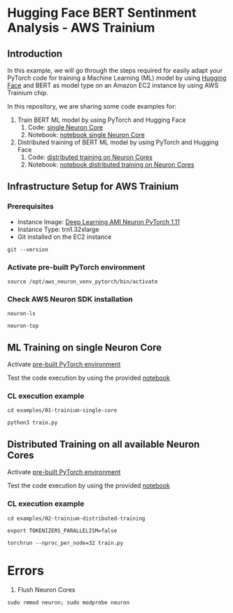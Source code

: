 # Hugging Face BERT Sentinment Analysis - AWS Trainium

## Introduction

In this example, we will go through the steps required for easily adapt your PyTorch code for training a Machine Learning
(ML) model by using [Hugging Face](https://huggingface.co/blog/the-partnership-amazon-sagemaker-and-hugging-face) and BERT as 
model type on an Amazon EC2 instance by using AWS Trainium chip.

In this repository, we are sharing some code examples for:
1. Train BERT ML model by using PyTorch and Hugging Face
   1. Code: [single Neuron Core](code/01-trainium-single-core/train.py)
   2. Notebook: [notebook single Neuron Core](./01-hf-single-neuron.ipynb)
2. Distributed training of BERT ML model by using PyTorch and Hugging Face
   1. Code: [distributed training on Neuron Cores](code/02-trainium-distributed-training/train.py)
   2. Notebook: [notebook distributed training on Neuron Cores](./02-hf-distributed-training.ipynb)

## Infrastructure Setup for AWS Trainium

### Prerequisites

* Instance Image: [Deep Learning AMI Neuron PyTorch 1.11](https://aws.amazon.com/releasenotes/aws-deep-learning-ami-neuron-pytorch-1-11-amazon-linux-2/)
* Instance Type: trn1.32xlarge
* Git installed on the EC2 instance

```
git --version
```

### Activate pre-built PyTorch environment

```
source /opt/aws_neuron_venv_pytorch/bin/activate
```

### Check AWS Neuron SDK installation

```
neuron-ls

neuron-top
```

## ML Training on single Neuron Core

Activate [pre-built PyTorch environment](#activate-pre-built-pytorch-environment) 

Test the code execution by using the provided [notebook](./01-hf-single-neuron.ipynb)

### CL execution example

```
cd examples/01-trainium-single-core

python3 train.py
```

## Distributed Training on all available Neuron Cores

Activate [pre-built PyTorch environment](#activate-pre-built-pytorch-environment) 

Test the code execution by using the provided [notebook](./02-hf-distributed-training.ipynb)

### CL execution example

```
cd examples/02-trainium-distributed-training

export TOKENIZERS_PARALLELISM=false

torchrun --nproc_per_node=32 train.py
```

# Errors

1. Flush Neuron Cores

```
sudo rmmod neuron; sudo modprobe neuron
```